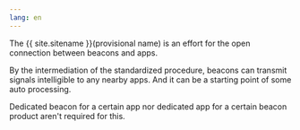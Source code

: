 ```yaml
---
lang: en
---
```

The {{ site.sitename }}(provisional name) is an effort for the open connection between beacons and apps.

By the intermediation of the standardized procedure, beacons can transmit signals intelligible to any nearby apps. And it can be a starting point of some auto processing.

Dedicated beacon for a certain app nor dedicated app for a certain beacon product aren't required for this.
